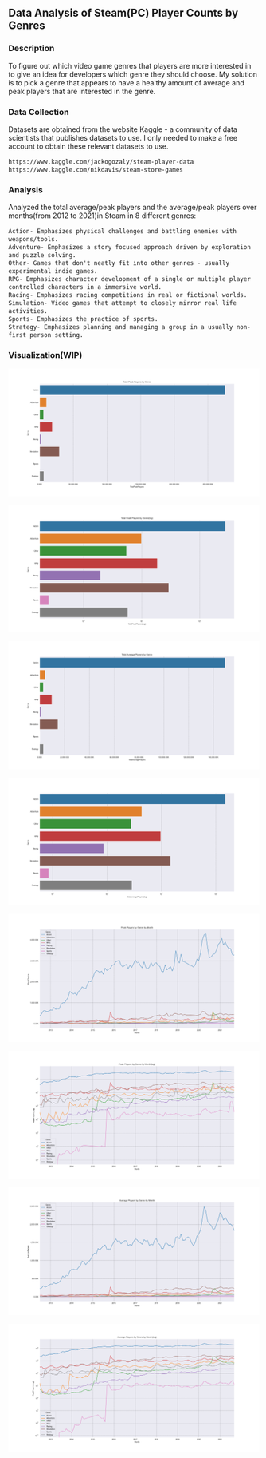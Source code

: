 ## Data Analysis of Steam(PC) Player Counts by Genres 
### Description

To figure out which video game genres that players are more interested in to give an idea for developers which genre they should choose. My solution is to pick a genre that appears to have a healthy amount of average and peak players that are interested in the genre.

### Data Collection 
Datasets are obtained from the website Kaggle - a community of data scientists that publishes datasets to use.
I only needed to make a free account to obtain these relevant datasets to use.
```
https://www.kaggle.com/jackogozaly/steam-player-data 
https://www.kaggle.com/nikdavis/steam-store-games
```
### Analysis
Analyzed the total average/peak players and the average/peak players over months(from 2012 to 2021)in Steam in 8 different genres:
```
Action- Emphasizes physical challenges and battling enemies with weapons/tools.
Adventure- Emphasizes a story focused approach driven by exploration and puzzle solving.
Other- Games that don't neatly fit into other genres - usually experimental indie games.
RPG- Emphasizes character development of a single or multiple player controlled characters in a immersive world.
Racing- Emphasizes racing competitions in real or fictional worlds.
Simulation- Video games that attempt to closely mirror real life activities.
Sports- Emphasizes the practice of sports.
Strategy- Emphasizes planning and managing a group in a usually non-first person setting.
```

### Visualization(WIP)

![statimage](assets/Figure_1.png)

![statimage](assets/Figure_2.png)

![statimage](assets/Figure_3.png)

![statimage](assets/Figure_4.png)

![statimage](assets/Figure_5.png)

![statimage](assets/Figure_6.png)

![statimage](assets/Figure_7.png)

![statimage](assets/Figure_8.png)


